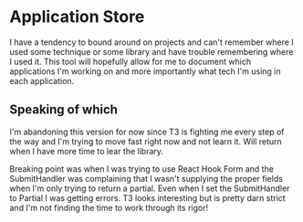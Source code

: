 # Application Store

I have a tendency to bound around on projects and can't remember where I used some technique or some library and have trouble remembering where I used it. This tool will hopefully allow for me to document which applications I'm working on and more importantly what tech I'm using in each application.

## Speaking of which

I'm abandoning this version for now since T3 is fighting me every step of the way and I'm trying to move fast right now and not learn it. Will return when I have more time to lear the library.

Breaking point was when I was trying to use React Hook Form and the SubmitHandler was complaining that I wasn't supplying the proper fields when I'm only trying to return a partial. Even when I set the SubmitHandler to Partial<Application> I was getting errors. T3 looks interesting but is pretty darn strict and I'm not finding the time to work through its rigor!
